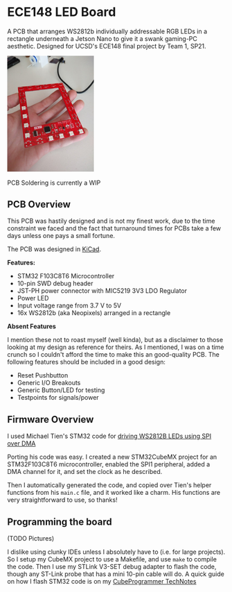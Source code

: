 # ECE148 LED Board

A PCB that arranges WS2812b individually addressable RGB LEDs in a rectangle underneath a Jetson Nano to give it a swank gaming-PC aesthetic.
Designed for UCSD's ECE148 final project by Team 1, SP21.

<img width=200 src="media/pcb_solder_prog.jpg"/>

PCB Soldering is currently a WIP

## PCB Overview

This PCB was hastily designed and is not my finest work, due to the time constraint we faced and the
fact that turnaround times for PCBs take a few days unless one pays a small fortune.

The PCB was designed in [KiCad](https://www.kicad.org/).

**Features:**
- STM32 F103C8T6 Microcontroller
- 10-pin SWD debug header
- JST-PH power connector with MIC5219 3V3 LDO Regulator
- Power LED
- Input voltage range from 3.7 V to 5V
- 16x WS2812b (aka Neopixels) arranged in a rectangle

**Absent Features**

I mention these not to roast myself (well kinda), but as a disclaimer to those looking at my design 
as reference for theirs. As I mentioned, I was on a time crunch so I couldn't afford the time to make this
an good-quality PCB. The following features should be included in a good design:
- Reset Pushbutton
- Generic I/O Breakouts
- Generic Button/LED for testing
- Testpoints for signals/power

## Firmware Overview

I used Michael Tien's STM32 code for [driving WS2812B LEDs using SPI over DMA](https://michaeltien8901.github.io/stm32/2018/07/19/Using-STM32-SPI-For-LED-STRIP.html)

Porting his code was easy. I created a new STM32CubeMX project for an STM32F103C8T6 microcontroller,
enabled the SPI1 peripheral, added a DMA channel for it, and set the clock as he described.

Then I automatically generated the code, and copied over Tien's helper functions from his `main.c` file,
and it worked like a charm. His functions are very straightforward to use, so thanks!

## Programming the board

(TODO Pictures)

I dislike using clunky IDEs unless I absolutely have to (i.e. for large projects). So I setup my CubeMX
project to use a Makefile, and use `make` to compile the code. Then I use my STLink V3-SET debug adapter
to flash the code, though any ST-Link probe that has a mini 10-pin cable will do. A quick guide on how
I flash STM32 code is on my [CubeProgrammer TechNotes](https://github.com/Ayilay/dotfiles/blob/master/techNotes/CubeProgrammer.md)
